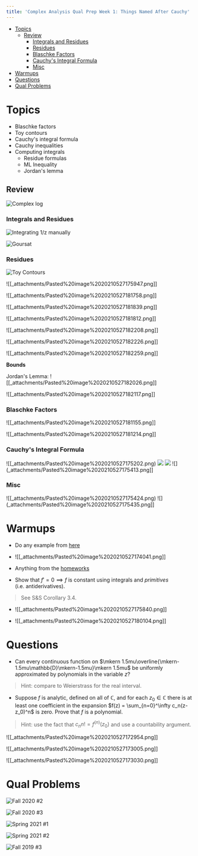 ```yaml
---
title: 'Complex Analysis Qual Prep Week 1: Things Named After Cauchy'
---
```


-   [Topics](#topics)
    -   [Review](#review)
        -   [Integrals and Residues](#integrals-and-residues)
        -   [Residues](#residues)
        -   [Blaschke Factors](#blaschke-factors)
        -   [Cauchy's Integral Formula](#cauchys-integral-formula)
        -   [Misc](#misc)
-   [Warmups](#warmups)
-   [Questions](#questions)
-   [Qual Problems](#qual-problems)














Topics
======

-   Blaschke factors
-   Toy contours
-   Cauchy's integral formula
-   Cauchy inequalities
-   Computing integrals
    -   Residue formulas
    -   ML Inequality
    -   Jordan's lemma

Review
------

![Complex log](_attachments/Pasted%20image%2020210527180305.png)

### Integrals and Residues

![Integrating 1/z manually](_attachments/Pasted%20image%2020210527181024.png)

![Goursat](_attachments/Pasted%20image%2020210527175221.png)

### Residues

![Toy Contours](_attachments/Pasted%20image%2020210527175306.png)

![[_attachments/Pasted%20image%2020210527175947.png]]

![[_attachments/Pasted%20image%2020210527181758.png]]

![[_attachments/Pasted%20image%2020210527181839.png]]

![[_attachments/Pasted%20image%2020210527181812.png]]

![[_attachments/Pasted%20image%2020210527182208.png]]

![[_attachments/Pasted%20image%2020210527182226.png]]

![[_attachments/Pasted%20image%2020210527182259.png]]

**Bounds**

Jordan's Lemma: ![[_attachments/Pasted%20image%2020210527182026.png]]

![[_attachments/Pasted%20image%2020210527182117.png]]

### Blaschke Factors

![[_attachments/Pasted%20image%2020210527181155.png]]

![[_attachments/Pasted%20image%2020210527181214.png]]

### Cauchy's Integral Formula

![[_attachments/Pasted%20image%2020210527175202.png) ![](_attachments/Pasted%20image%2020210527175341.png) ![](_attachments/Pasted%20image%2020210527175355.png) ![](_attachments/Pasted%20image%2020210527175413.png]]

### Misc

![[_attachments/Pasted%20image%2020210527175424.png) ![](_attachments/Pasted%20image%2020210527175435.png]]

Warmups
=======

-   Do any example from [here](http://home.iitk.ac.in/~psraj/mth102/lecture_notes/comp8.pdf)

-   ![[_attachments/Pasted%20image%2020210527174041.png]]

-   Anything from the [homeworks](https://www.notion.so/Complex-Analysis-3ca8032a73fc4366836a9f5085f5e601)

-   Show that $f'=0 \implies f$ is constant using integrals and *primitives* (i.e. antiderivatives).

> See S&S Corollary 3.4.

-   ![[_attachments/Pasted%20image%2020210527175840.png]]

-   ![[_attachments/Pasted%20image%2020210527180104.png]]

Questions
=========

-   Can every continuous function on $\mkern 1.5mu\overline{\mkern-1.5mu\mathbb{D}\mkern-1.5mu}\mkern 1.5mu$ be uniformly approximated by polynomials in the variable $z$?

> Hint: compare to Weierstrass for the real interval.

-   Suppose $f$ is analytic, defined on all of ${\mathbb{C}}$, and for each $z_0 \in {\mathbb{C}}$ there is at least one coefficient in the expansion $f(z) = \sum_{n=0}^\infty c_n(z-z_0)^n$ is zero. Prove that $f$ is a polynomial.

> Hint: use the fact that $c_n n! = f^{(n)}(z_0)$ and use a countability argument.

![[_attachments/Pasted%20image%2020210527172954.png]]

![[_attachments/Pasted%20image%2020210527173005.png]]

![[_attachments/Pasted%20image%2020210527173030.png]]

Qual Problems
=============

![Fall 2020 \#2](_attachments/Pasted%20image%2020210527173251.png)

![Fall 2020 \#3](_attachments/Pasted%20image%2020210527173330.png)

![Spring 2021 \#1](_attachments/Pasted%20image%2020210527173157.png)

![Spring 2021 \#2](_attachments/Pasted%20image%2020210527173111.png)

![Fall 2019 \#3](_attachments/Pasted%20image%2020210527173427.png)
